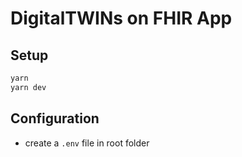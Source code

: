 # DigitalTWINs on FHIR App

## Setup

```sh
yarn
yarn dev
```

## Configuration 

- create a `.env` file in root folder

```
```



